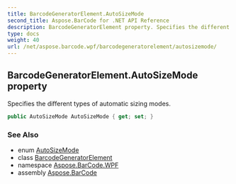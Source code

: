```yaml
---
title: BarcodeGeneratorElement.AutoSizeMode
second_title: Aspose.BarCode for .NET API Reference
description: BarcodeGeneratorElement property. Specifies the different types of automatic sizing modes
type: docs
weight: 40
url: /net/aspose.barcode.wpf/barcodegeneratorelement/autosizemode/
---
```

## BarcodeGeneratorElement.AutoSizeMode property

Specifies the different types of automatic sizing modes.

```csharp
public AutoSizeMode AutoSizeMode { get; set; }
```

### See Also

* enum [AutoSizeMode](../../../aspose.barcode.generation/autosizemode/)
* class [BarcodeGeneratorElement](../)
* namespace [Aspose.BarCode.WPF](../../../aspose.barcode.wpf/)
* assembly [Aspose.BarCode](../../../)


